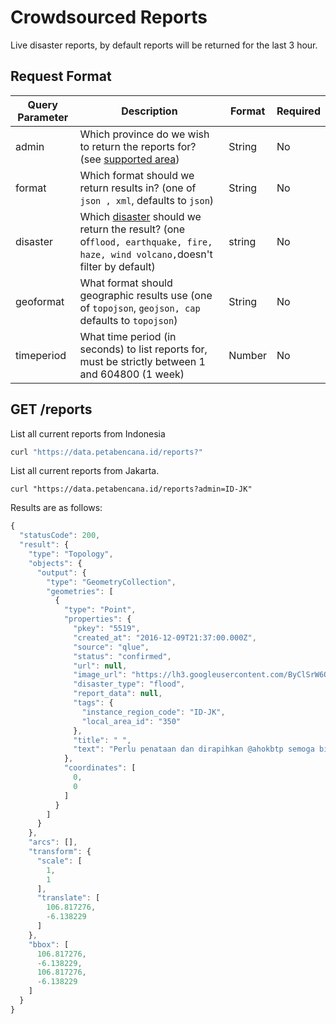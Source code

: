 # Crowdsourced Reports

Live disaster reports, by default reports will be returned for the last 3 hour.

## Request Format

| Query Parameter | Description                                                                                                                                                                                   | Format | Required |
| --------------- | --------------------------------------------------------------------------------------------------------------------------------------------------------------------------------------------- | ------ | -------- |
| admin           | Which province do we wish to return the reports for? (see [supported area](https://docs.petabencana.id/v/master/general/supported-area))                                                      | String | No       |
| format          | Which format should we return results in? (one of `json , xml`, defaults to `json`)                                                                                                           | String | No       |
| disaster        | Which [disaster](https://docs.petabencana.id/v/master/general/supported-hazards) should we return the result? (one of`flood, earthquake, fire, haze, wind volcano,`doesn't filter by default) | string | No       |
| geoformat       | What format should geographic results use (one of `topojson`, `geojson, cap` defaults to `topojson`)                                                                                          | String | No       |
| timeperiod      | What time period (in seconds) to list reports for, must be strictly between 1 and 604800 (1 week)                                                                                             | Number | No       |

## GET /reports

List all current reports from Indonesia

```javascript
curl "https://data.petabencana.id/reports?"
```



List all current reports from Jakarta.

```
curl "https://data.petabencana.id/reports?admin=ID-JK"
```

Results are as follows:

```javascript
{
  "statusCode": 200,
  "result": {
    "type": "Topology",
    "objects": {
      "output": {
        "type": "GeometryCollection",
        "geometries": [
          {
            "type": "Point",
            "properties": {
              "pkey": "5519",
              "created_at": "2016-12-09T21:37:00.000Z",
              "source": "qlue",
              "status": "confirmed",
              "url": null,
              "image_url": "https://lh3.googleusercontent.com/ByClSrW6QhFkBxUhZo0rFt6eiVdvnEHisSzsgjaC9KxdGAQ6CYksTZRA1rcNP9cBGZiv6s4Vp5D8NzkAjPyrBs6c6R4h=s480-c",
              "disaster_type": "flood",
              "report_data": null,
              "tags": {
                "instance_region_code": "ID-JK",
                "local_area_id": "350"
              },
              "title": " ",
              "text": "Perlu penataan dan dirapihkan @ahokbtp semoga bisa lbh baik, bersih dan teratur"
            },
            "coordinates": [
              0,
              0
            ]
          }
        ]
      }
    },
    "arcs": [],
    "transform": {
      "scale": [
        1,
        1
      ],
      "translate": [
        106.817276,
        -6.138229
      ]
    },
    "bbox": [
      106.817276,
      -6.138229,
      106.817276,
      -6.138229
    ]
  }
}
```
